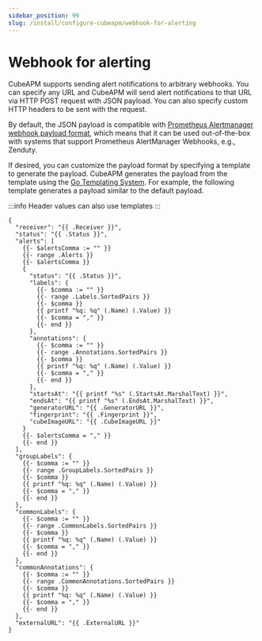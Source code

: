 ```yaml
---
sidebar_position: 99
slug: /install/configure-cubeapm/webhook-for-alerting
---
```


# Webhook for alerting

CubeAPM supports sending alert notifications to arbitrary webhooks. You can specify any URL and CubeAPM will send alert notifications to that URL via HTTP POST request with JSON payload. You can also specify custom HTTP headers to be sent with the request.

By default, the JSON payload is compatible with [Prometheus Alertmanager webhook payload format](https://prometheus.io/docs/alerting/latest/configuration/#webhook_config), which means that it can be used out-of-the-box with systems that support Prometheus AlertManager Webhooks, e.g., Zenduty.

If desired, you can customize the payload format by specifying a template to generate the payload. CubeAPM generates the payload from the template using the [Go Templating System](https://golang.org/pkg/text/template). For example, the following template generates a payload similar to the default payload.

:::info
Header values can also use templates
:::

```
{
  "receiver": "{{ .Receiver }}",
  "status": "{{ .Status }}",
  "alerts": [
    {{- $alertsComma := "" }}
    {{- range .Alerts }}
    {{- $alertsComma }}
    {
      "status": "{{ .Status }}",
      "labels": {
        {{- $comma := "" }}
        {{- range .Labels.SortedPairs }}
        {{- $comma }}
        {{ printf "%q: %q" (.Name) (.Value) }}
        {{- $comma = "," }}
        {{- end }}
      },
      "annotations": {
        {{- $comma := "" }}
        {{- range .Annotations.SortedPairs }}
        {{- $comma }}
        {{ printf "%q: %q" (.Name) (.Value) }}
        {{- $comma = "," }}
        {{- end }}
      },
      "startsAt": "{{ printf "%s" (.StartsAt.MarshalText) }}",
      "endsAt": "{{ printf "%s" (.EndsAt.MarshalText) }}",
      "generatorURL": "{{ .GeneratorURL }}",
      "fingerprint": "{{ .Fingerprint }}",
      "cubeImageURL": "{{ .CubeImageURL }}"
    }
    {{- $alertsComma = "," }}
    {{- end }}
  ],
  "groupLabels": {
    {{- $comma := "" }}
    {{- range .GroupLabels.SortedPairs }}
    {{- $comma }}
    {{ printf "%q: %q" (.Name) (.Value) }}
    {{- $comma = "," }}
    {{- end }}
  },
  "commonLabels": {
    {{- $comma := "" }}
    {{- range .CommonLabels.SortedPairs }}
    {{- $comma }}
    {{ printf "%q: %q" (.Name) (.Value) }}
    {{- $comma = "," }}
    {{- end }}
  },
  "commonAnnotations": {
    {{- $comma := "" }}
    {{- range .CommonAnnotations.SortedPairs }}
    {{- $comma }}
    {{ printf "%q: %q" (.Name) (.Value) }}
    {{- $comma = "," }}
    {{- end }}
  },
  "externalURL": "{{ .ExternalURL }}"
}
```
